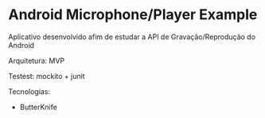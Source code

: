 # Android Microphone/Player Example

Aplicativo desenvolvido afim de estudar a API de Gravação/Reprodução do Android

Arquitetura: MVP

Testest: mockito + junit

Tecnologias:
* ButterKnife

